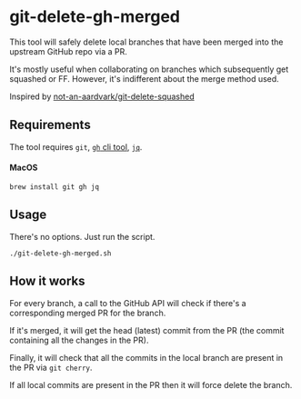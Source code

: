 # git-delete-gh-merged

This tool will safely delete local branches that have been merged into the upstream GitHub repo via a PR.

It's mostly useful when collaborating on branches which subsequently get squashed or FF. However, it's indifferent about the merge method used.

Inspired by [not-an-aardvark/git-delete-squashed](https://github.com/not-an-aardvark/git-delete-squashed)

## Requirements

The tool requires `git`, [`gh` cli tool](https://github.com/cli/cli), [`jq`](https://github.com/jqlang/jq).

#### MacOS

```shell
brew install git gh jq
```

## Usage

There's no options. Just run the script.

```shell
./git-delete-gh-merged.sh
```

## How it works

For every branch, a call to the GitHub API will check if there's a corresponding merged PR for the branch.

If it's merged, it will get the head (latest) commit from the PR (the commit containing all the changes in the PR).

Finally, it will check that all the commits in the local branch are present in the PR via `git cherry`.

If all local commits are present in the PR then it will force delete the branch.
